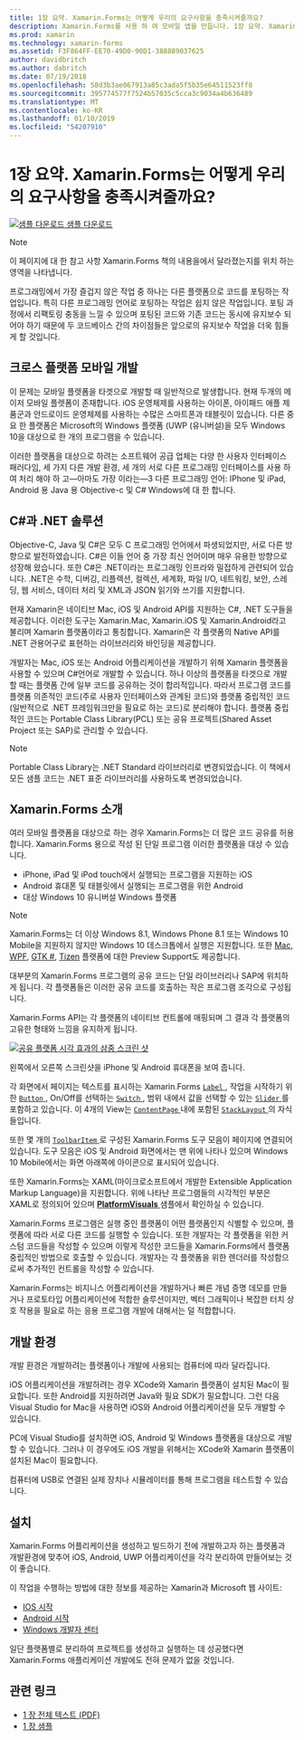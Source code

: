 ```yaml
---
title: 1장 요약. Xamarin.Forms는 어떻게 우리의 요구사항을 충족시켜줄까요?
description: Xamarin.Forms를 사용 하 여 모바일 앱을 만듭니다. 1장 요약. Xamarin.Forms는 어떻게 우리의 요구사항을 충족시켜줄까요?
ms.prod: xamarin
ms.technology: xamarin-forms
ms.assetid: F3F864FF-EE70-49D0-90D1-388889037625
author: davidbritch
ms.author: dabritch
ms.date: 07/19/2018
ms.openlocfilehash: 58d3b3ae067913a85c3ada5f5b35e64511523ff8
ms.sourcegitcommit: 395774577f7524b57035c5cca3c9034a4b636489
ms.translationtype: MT
ms.contentlocale: ko-KR
ms.lasthandoff: 01/10/2019
ms.locfileid: "54207910"
---
```

# <a name="summary-of-chapter-1-how-does-xamarinforms-fit-in"></a>1장 요약. Xamarin.Forms는 어떻게 우리의 요구사항을 충족시켜줄까요?

[![샘플 다운로드](~/media/shared/download.png) 샘플 다운로드](https://github.com/xamarin/xamarin-forms-book-samples/tree/master/Chapter01)

> [!NOTE]
> 이 페이지에 대 한 참고 사항 Xamarin.Forms 책의 내용을에서 달라졌는지를 위치 하는 영역을 나타냅니다.

프로그래밍에서 가장 즐겁지 않은 작업 중 하나는 다른 플랫폼으로 코드를 포팅하는 작업입니다. 특히 다른 프로그래밍 언어로 포팅하는 작업은 쉽지 않은 작업입니다. 포팅 과정에서 리팩토링 충동을 느낄 수 있으며 포팅된 코드와 기존 코드는 동시에 유지보수 되어야 하기 때문에 두 코드베이스 간의 차이점들은 앞으로의 유지보수 작업을 더욱 힘들게 할 것입니다.

## <a name="cross-platform-mobile-development"></a>크로스 플랫폼 모바일 개발

이 문제는 모바일 플렛폼을 타겟으로 개발할 때 일반적으로 발생합니다. 현재 두개의 메이저 모바일 플렛폼이 존재합니다. iOS 운영체제를 사용하는 아이폰, 아이패드 애플 제품군과 안드로이드 운영체제를 사용하는 수많은 스마트폰과 태블릿이 있습니다. 다른 중요 한 플랫폼은 Microsoft의 Windows 플랫폼 (UWP (유니버설)을 모두 Windows 10을 대상으로 한 개의 프로그램을 수 있습니다.

이러한 플랫폼을 대상으로 하려는 소프트웨어 공급 업체는 다양 한 사용자 인터페이스 패러다임, 세 가지 다른 개발 환경, 세 개의 서로 다른 프로그래밍 인터페이스를 사용 하 여 처리 해야 하 고&mdash;아마도 가장 이라는&mdash;3 다른 프로그래밍 언어: IPhone 및 iPad, Android 용 Java 용 Objective-c 및 C# Windows에 대 한 합니다.

## <a name="the-c-and-net-solution"></a>C#과 .NET 솔루션

Objective-C, Java 및 C#은 모두 C 프로그래밍 언어에서 파생되었지만, 서로 다른 방향으로 발전하였습니다. C#은 이들 언어 중 가장 최신 언어이며 매우 유용한 방향으로 성장해 왔습니다. 또한 C#은 .NET이라는 프로그래밍 인프라와 밀접하게 관련되어 있습니다. .NET은 수학, 디버깅, 리플렉션, 컬렉션, 세계화, 파일 I/O, 네트워킹, 보안, 스레딩, 웹 서비스, 데이터 처리 및 XML과 JSON 읽기와 쓰기를 지원합니다.

현재 Xamarin은 네이티브 Mac, iOS 및 Android API를 지원하는 C#, .NET 도구들을 제공합니다. 이러한 도구는 Xamarin.Mac, Xamarin.iOS 및 Xamarin.Android라고 불리며 Xamarin 플랫폼이라고 통칭합니다. Xamarin은 각 플랫폼의 Native API를 .NET 관용어구로 표현하는 라이브러리와 바인딩을 제공합니다.

개발자는 Mac, iOS 또는 Android 어플리케이션을 개발하기 위해 Xamarin 플랫폼을 사용할 수 있으며 C#언어로 개발할 수 있습니다. 하나 이상의 플랫폼을 타겟으로 개발할 때는 플랫폼 간에 일부 코드를 공유하는 것이 합리적입니다. 따라서 프로그램 코드를 플랫폼 의존적인 코드(주로 사용자 인터페이스와 관계된 코드)와 플랫폼 중립적인 코드(일반적으로 .NET 프레임워크만을 필요로 하는 코드)로 분리해야 합니다. 플랫폼 중립적인 코드는 Portable Class Library(PCL) 또는 공유 프로젝트(Shared Asset Project 또는 SAP)로 관리할 수 있습니다.

> [!NOTE]
> Portable Class Library는 .NET Standard 라이브러리로 변경되었습니다. 이 책에서 모든 샘플 코드는 .NET 표준 라이브러리를 사용하도록 변경되었습니다.

## <a name="introducing-xamarinforms"></a>Xamarin.Forms 소개

여러 모바일 플랫폼을 대상으로 하는 경우 Xamarin.Forms는 더 많은 코드 공유를 허용합니다. Xamarin.Forms 용으로 작성 된 단일 프로그램 이러한 플랫폼을 대상 수 있습니다.

- iPhone, iPad 및 iPod touch에서 실행되는 프로그램을 지원하는 iOS
- Android 휴대폰 및 태블릿에서 실행되는 프로그램을 위한 Android
- 대상 Windows 10 유니버설 Windows 플랫폼

> [!NOTE]
> Xamarin.Forms는 더 이상 Windows 8.1, Windows Phone 8.1 또는 Windows 10 Mobile을 지원하지 않지만 Windows 10 데스크톱에서 실행은 지원합니다. 또한 [Mac](~/xamarin-forms/platform/other/mac.md), [WPF](~/xamarin-forms/platform/other/wpf.md), [GTK #](~/xamarin-forms/platform/other/gtk.md), [Tizen](~/xamarin-forms/platform/other/tizen.md) 플랫폼에 대한 Preview Support도 제공합니다.

대부분의 Xamarin.Forms 프로그램의 공유 코드는 단일 라이브러리나 SAP에 위치하게 됩니다. 각 플랫폼들은 이러한 공유 코드를 호출하는 작은 프로그램 조각으로 구성됩니다.

Xamarin.Forms API는 각 플랫폼의 네이티브 컨트롤에 매핑되며 그 결과 각 플랫폼의 고유한 형태와 느낌을 유지하게 됩니다.

[![공유 플랫폼 시각 효과의 삼중 스크린 샷](images/ch01fg03-small.png "각 플랫폼에서 Xamarin.Forms 컨트롤")](images/ch01fg03-large.png#lightbox "각 플랫폼에서 Xamarin.Forms 컨트롤")

왼쪽에서 오른쪽 스크린샷을 iPhone 및 Android 휴대폰을 보여 줍니다.

각 화면에서 페이지는 텍스트를 표시하는 Xamarin.Forms [ `Label` ](xref:Xamarin.Forms.Label), 작업을 시작하기 위한 [ `Button` ](xref:Xamarin.Forms.Button), On/Off를 선택하는 [ `Switch` ](xref:Xamarin.Forms.Switch), 범위 내에서 값을 선택할 수 있는 [ `Slider` ](xref:Xamarin.Forms.Slider)를 포함하고 있습니다. 이 4개의 View는 [ `ContentPage` ](xref:Xamarin.Forms.ContentPage) 내에 포함된 [ `StackLayout` ](xref:Xamarin.Forms.StackLayout)의 자식들입니다.

또한 몇 개의 [ `ToolbarItem` ](xref:Xamarin.Forms.ToolbarItem)로 구성된 Xamarin.Forms 도구 모음이 페이지에 연결되어 있습니다. 도구 모음은 iOS 및 Android 화면에서는 맨 위에 나타나 있으며 Windows 10 Mobile에서는 화면 아래쪽에 아이콘으로 표시되어 있습니다.

또한 Xamarin.Forms는 XAML(마이크로소프트에서 개발한 Extensible Application Markup Language)을 지원합니다. 위에 나타난 프로그램들의 시각적인 부분은 XAML로 정의되어 있으며 [ **PlatformVisuals** ](https://github.com/xamarin/xamarin-forms-book-samples/tree/master/Chapter01/PlatformVisuals) 샘플에서 확인하실 수 있습니다.

Xamarin.Forms 프로그램은 실행 중인 플랫폼이 어떤 플랫폼인지 식별할 수 있으며, 플랫폼에 따라 서로 다른 코드를 실행할 수 있습니다. 또한 개발자는 각 플랫폼을 위한 커스텀 코드들을 작성할 수 있으며 이렇게 작성한 코드들을 Xamarin.Forms에서 플랫폼 중립적인 방법으로 호출할 수 있습니다. 개발자는 각 플랫폼을 위한 렌더러를 작성함으로써 추가적인 컨트롤을 작성할 수 있습니다.

Xamarin.Forms는 비지니스 어플리케이션을 개발하거나 빠른 개념 증명 데모를 만들거나 프로토타입 어플리케이션에 적합한 솔루션이지만, 벡터 그래픽이나 복잡한 터치 상호 작용을 필요로 하는 응용 프로그램 개발에 대해서는 덜 적합합니다.

## <a name="your-development-environment"></a>개발 환경

개발 환경은 개발하려는 플렛폼이나 개발에 사용되는 컴퓨터에 따라 달라집니다.

iOS 어플리케이션을 개발하려는 경우 XCode와 Xamarin 플랫폼이 설치된 Mac이 필요합니다. 또한 Android를 지원하려면 Java와 필요 SDK가 필요합니다. 그런 다음 Visual Studio for Mac을 사용하면 iOS와 Android 어플리케이션을 모두 개발할 수 있습니다.

PC에 Visual Studio를 설치하면 iOS, Android 및 Windows 플랫폼을 대상으로 개발할 수 있습니다. 그러나 이 경우에도 iOS 개발을 위해서는 XCode와 Xamarin 플랫폼이 설치된 Mac이 필요합니다.

컴퓨터에 USB로 연결된 실제 장치나 시뮬레이터를 통해 프로그램을 테스트할 수 있습니다.

## <a name="installation"></a>설치

Xamarin.Forms 어플리케이션을 생성하고 빌드하기 전에 개발하고자 하는 플렛폼과 개발환경에 맞추어 iOS, Android, UWP 어플리케이션을 각각 분리하여 만들어보는 것이 좋습니다.

이 작업을 수행하는 방법에 대한 정보를 제공하는 Xamarin과 Microsoft 웹 사이트:

- [IOS 시작](~/ios/get-started/index.md)
- [Android 시작](~/android/get-started/index.md)
- [Windows 개발자 센터](http://dev.windows.com)

일단 플랫폼별로 분리하여 프로젝트를 생성하고 실행하는 데 성공했다면 Xamarin.Forms 애플리케이션 개발에도 전혀 문제가 없을 것입니다.

## <a name="related-links"></a>관련 링크

- [1 장 전체 텍스트 (PDF)](https://download.xamarin.com/developer/xamarin-forms-book/XamarinFormsBook-Ch01-Apr2016.pdf)
- [1 장 샘플](https://github.com/xamarin/xamarin-forms-book-samples/tree/master/Chapter01)
